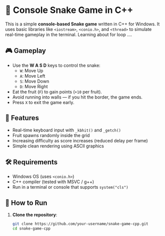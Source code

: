 # 🐍 Console Snake Game in C++

This is a simple **console-based Snake game** written in C++ for Windows. It uses basic libraries like `<iostream>`, `<conio.h>`, and `<thread>` to simulate real-time gameplay in the terminal.
Learning about for loop ....

## 🎮 Gameplay

- Use the **W A S D** keys to control the snake:
  - `W`: Move Up
  - `A`: Move Left
  - `S`: Move Down
  - `D`: Move Right
- Eat the fruit (`F`) to gain points (`+10` per fruit).
- Avoid running into walls — if you hit the border, the game ends.
- Press `X` to exit the game early.

## 🧠 Features

- Real-time keyboard input with `_kbhit()` and `_getch()`
- Fruit spawns randomly inside the grid
- Increasing difficulty as score increases (reduced delay per frame)
- Simple clean rendering using ASCII graphics

## 🛠 Requirements

- Windows OS (uses `<conio.h>`)
- C++ compiler (tested with MSVC / g++)
- Run in a terminal or console that supports `system("cls")`

## 🧾 How to Run

1. **Clone the repository**:
   ```bash
   git clone https://github.com/your-username/snake-game-cpp.git
   cd snake-game-cpp

